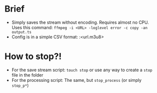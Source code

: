 # Brief

- Simply saves the stream without encoding. Requires almost no CPU. Uses this
  command: `ffmpeg -i <URL> -loglevel error -c copy -an output.ts`
- Config is in a simple CSV format: <name>:<url.m3u8>

# How to stop?!

- For the save stream script: `touch stop` or use any way to create a `stop` file in the folder
- For the processing script: The same, but `stop_process` (or simply `stop_p*`)
